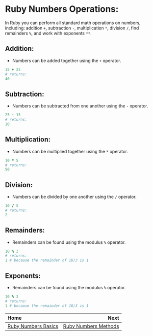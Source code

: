 # Ruby Numbers Operations:

In Ruby you can perform all standard math operations on numbers, including: addition `+`, subtraction `-`, multiplication `*`, division `/`, find remainders `%`, and work with exponents `**`.

## Addition:

- Numbers can be added together using the `+` operator.

```ruby
15 + 25
# returns:
40
```

## Subtraction:

- Numbers can be subtracted from one another using the `-` operator.

```ruby
25 - 15
# returns:
10
```

## Multiplication:

- Numbers can be multiplied together using the `*` operator.

```ruby
10 * 5
# returns:
50
```

## Division:

- Numbers can be divided by one another using the `/` operator.

```ruby
10 / 5
# returns:
2
```

## Remainders:

- Remainders can be found using the modulus `%` operator.

```ruby
10 % 3
# returns:
1 # because the remainder of 10/3 is 1
```

## Exponents:

- Remainders can be found using the modulus `%` operator.

```ruby
10 % 3
# returns:
1 # because the remainder of 10/3 is 1
```

| Home | Next |
| :---          |          ---: |
| [Ruby Numbers Basics](Ruby-Strings) | [Ruby Numbers Methods](Ruby-String-Methods)    |
